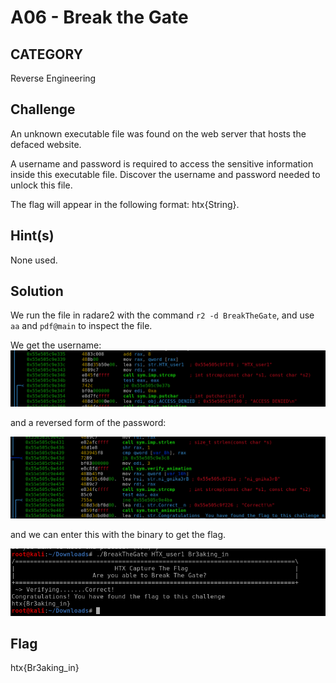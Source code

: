 # A06 - Break the Gate

## CATEGORY

Reverse Engineering

## Challenge

An unknown executable file was found on the web server that hosts the defaced website.

A username and password is required to access the sensitive information inside this executable file. Discover the username and password needed to unlock this file.

The flag will appear in the following format: htx{String}.

## Hint(s)

None used.

## Solution

We run the file in radare2 with the command `r2 -d BreakTheGate`, and use `aa` and `pdf@main` to inspect the file.

We get the username:
![image](../images/usernamea06.png)

and a reversed form of the password:

![image](../images/rpassworda06.png)

and we can enter this with the binary to get the flag.

![image](../images/flaga06.png)

## Flag

htx{Br3aking_in}

